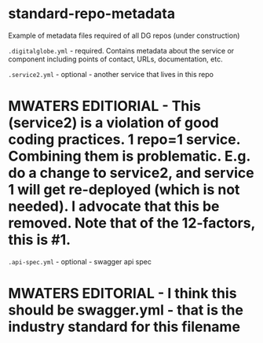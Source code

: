 # standard-repo-metadata
Example of metadata files required of all DG repos (under construction)


```.digitalglobe.yml``` - required.  Contains metadata about the service or component including points of contact, URLs, documentation, etc.

```.service2.yml``` - optional - another service that lives in this repo
# MWATERS EDITIORIAL - This (service2) is a violation of good coding practices.  1 repo=1 service.  Combining them is problematic.  E.g. do a change to service2, and service 1 will get re-deployed (which is not needed).  I advocate that this be removed.  Note that of the 12-factors, this is #1.

```.api-spec.yml``` - optional - swagger api spec
# MWATERS EDITORIAL - I think this should be swagger.yml - that is the industry standard for this filename
